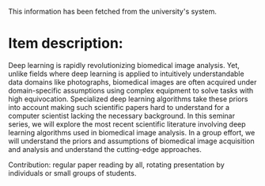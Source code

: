This information has been fetched from the university's system.

# Item description:

Deep learning is rapidly revolutionizing biomedical image analysis. Yet, unlike fields where deep learning is applied to intuitively understandable data domains like photographs, biomedical images are often acquired under domain-specific assumptions using complex equipment to solve tasks with high equivocation. Specialized deep learning algorithms take these priors into account making such scientific papers hard to understand for a computer scientist lacking the necessary background. In this seminar series, we will explore the most recent scientific literature involving deep learning algorithms used in biomedical image analysis. In a group effort, we will understand the priors and assumptions of biomedical image acquisition and analysis and understand the cutting-edge approaches.

Contribution: regular paper reading by all, rotating presentation by individuals or small groups of students.

